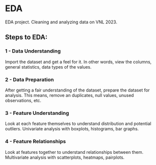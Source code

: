 # EDA
EDA project. Cleaning and analyzing data on VNL 2023.

## Steps to EDA:

### 1 - Data Understanding
Import the dataset and get a feel for it. In other words, view the columns, general statistics, data types of the values.

### 2 - Data Preparation
After getting a fair understanding of the dataset, prepare the dataset for analysis. This means, remove an duplicates, null values, unused observations, etc.

### 3 - Feature Understanding
Look at each feature themselves to understand distribution and potential outliers. Univariate analysis with boxplots, histograms, bar graphs.

### 4 - Feature Relationships
Look at features together to understand relationships between them. Multivariate analysis with scatterplots, heatmaps, pairplots.